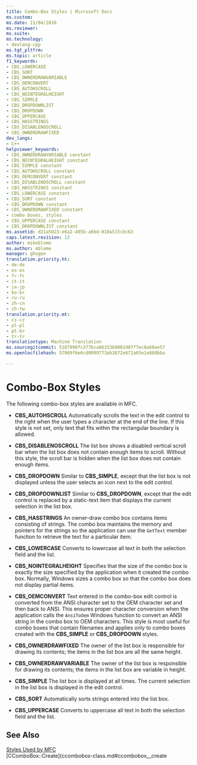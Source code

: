 ```yaml
---
title: Combo-Box Styles | Microsoft Docs
ms.custom: 
ms.date: 11/04/2016
ms.reviewer: 
ms.suite: 
ms.technology:
- devlang-cpp
ms.tgt_pltfrm: 
ms.topic: article
f1_keywords:
- CBS_LOWERCASE
- CBS_SORT
- CBS_OWNERDRAWVARIABLE
- CBS_OEMCONVERT
- CBS_AUTOHSCROLL
- CBS_NOINTEGRALHEIGHT
- CBS_SIMPLE
- CBS_DROPDOWNLIST
- CBS_DROPDOWN
- CBS_UPPERCASE
- CBS_HASSTRINGS
- CBS_DISABLENOSCROLL
- CBS_OWNERDRAWFIXED
dev_langs:
- C++
helpviewer_keywords:
- CBS_OWNERDRAWVARIABLE constant
- CBS_NOINTEGRALHEIGHT constant
- CBS_SIMPLE constant
- CBS_AUTOHSCROLL constant
- CBS_OEMCONVERT constant
- CBS_DISABLENOSCROLL constant
- CBS_HASSTRINGS constant
- CBS_LOWERCASE constant
- CBS_SORT constant
- CBS_DROPDOWN constant
- CBS_OWNERDRAWFIXED constant
- combo boxes, styles
- CBS_UPPERCASE constant
- CBS_DROPDOWNLIST constant
ms.assetid: d21a5023-e6a2-495b-a6bd-010a515cbc63
caps.latest.revision: 12
author: mikeblome
ms.author: mblome
manager: ghogen
translation.priority.ht:
- de-de
- es-es
- fr-fr
- it-it
- ja-jp
- ko-kr
- ru-ru
- zh-cn
- zh-tw
translation.priority.mt:
- cs-cz
- pl-pl
- pt-br
- tr-tr
translationtype: Machine Translation
ms.sourcegitcommit: 5187996fc377bca8633360082d07f7ec8a68ee57
ms.openlocfilehash: 57069f6e6cd0999773ab3872e671a65e1e880bba

---
```

# Combo-Box Styles
The following combo-box styles are available in MFC.  
  
-   **CBS_AUTOHSCROLL** Automatically scrolls the text in the edit control to the right when the user types a character at the end of the line. If this style is not set, only text that fits within the rectangular boundary is allowed.  
  
-   **CBS_DISABLENOSCROLL** The list box shows a disabled vertical scroll bar when the list box does not contain enough items to scroll. Without this style, the scroll bar is hidden when the list box does not contain enough items.  
  
-   **CBS_DROPDOWN** Similar to **CBS_SIMPLE**, except that the list box is not displayed unless the user selects an icon next to the edit control.  
  
-   **CBS_DROPDOWNLIST** Similar to **CBS_DROPDOWN**, except that the edit control is replaced by a static-text item that displays the current selection in the list box.  
  
-   **CBS_HASSTRINGS** An owner-draw combo box contains items consisting of strings. The combo box maintains the memory and pointers for the strings so the application can use the `GetText` member function to retrieve the text for a particular item.  
  
-   **CBS_LOWERCASE** Converts to lowercase all text in both the selection field and the list.  
  
-   **CBS_NOINTEGRALHEIGHT** Specifies that the size of the combo box is exactly the size specified by the application when it created the combo box. Normally, Windows sizes a combo box so that the combo box does not display partial items.  
  
-   **CBS_OEMCONVERT** Text entered in the combo-box edit control is converted from the ANSI character set to the OEM character set and then back to ANSI. This ensures proper character conversion when the application calls the `AnsiToOem` Windows function to convert an ANSI string in the combo box to OEM characters. This style is most useful for combo boxes that contain filenames and applies only to combo boxes created with the **CBS_SIMPLE** or **CBS_DROPDOWN** styles.  
  
-   **CBS_OWNERDRAWFIXED** The owner of the list box is responsible for drawing its contents; the items in the list box are all the same height.  
  
-   **CBS_OWNERDRAWVARIABLE** The owner of the list box is responsible for drawing its contents; the items in the list box are variable in height.  
  
-   **CBS_SIMPLE** The list box is displayed at all times. The current selection in the list box is displayed in the edit control.  
  
-   **CBS_SORT** Automatically sorts strings entered into the list box.  
  
-   **CBS_UPPERCASE** Converts to uppercase all text in both the selection field and the list.  
  
## See Also  
 [Styles Used by MFC](../../mfc/reference/styles-used-by-mfc.md)   
 [CComboBox::Create](ccombobox-class.md#ccombobox__create   






<!--HONumber=Jan17_HO2-->


